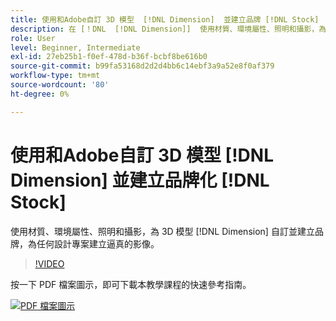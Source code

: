 ```yaml
---
title: 使用和Adobe自訂 3D 模型  [!DNL Dimension]  並建立品牌 [!DNL Stock]
description: 在 [！DNL  [!DNL Dimension]]  使用材質、環境屬性、照明和攝影，為任何設計專案製作逼真的影像
role: User
level: Beginner, Intermediate
exl-id: 27eb25b1-f0ef-478d-b36f-bcbf8be616b0
source-git-commit: b99fa53168d2d2d4bb6c14ebf3a9a52e8f0af379
workflow-type: tm+mt
source-wordcount: '80'
ht-degree: 0%

---
```


# 使用和Adobe自訂 3D 模型 [!DNL Dimension] 並建立品牌化 [!DNL Stock]

使用材質、環境屬性、照明和攝影，為 3D 模型 [!DNL Dimension] 自訂並建立品牌，為任何設計專案建立逼真的影像。

>[!VIDEO](https://video.tv.adobe.com/v/331005?hidetitle=true)

按一下 PDF 檔案圖示，即可下載本教學課程的快速參考指南。

[![PDF 檔案圖示](../assets/acrobat_PDF_96.png)](../quick-reference/SkiptheShootGettheShot.pdf)
